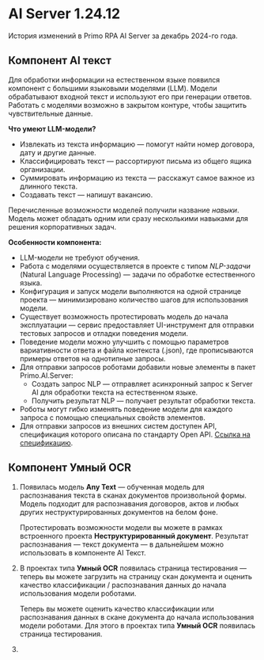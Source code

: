 # AI Server 1.24.12

История изменений в Primo RPA AI Server за декабрь 2024-го года.

## Компонент AI текст

Для обработки информации на естественном языке появился компонент с большими языковыми моделями (LLM). Модели обрабатывают входной текст и используют его при генерации ответов. Работать с моделями возможно в закрытом контуре, чтобы защитить чувствительные данные. 

**Что умеют LLM-модели?**

* Извлекать из текста информацию — помогут найти номер договора, дату и другие данные.
* Классифицировать текст — рассортируют письма из общего ящика организации.
* Суммировать информацию из текста — расскажут самое важное из длинного текста. 
* Создавать текст — напишут вакансию.

Перечисленные возможности моделей получили название *навыки*. Модель может обладать одним или сразу несколькими навыками для решения корпоративных задач.


**Особенности компонента:**

* LLM-модели не требуют обучения.
* Работа с моделями осуществляется в проекте с типом *NLP-задачи* (Natural Language Processing) — задачи по обработке естественного языка.
* Конфигурация и запуск модели выполняются на одной странице проекта — минимизировано количество шагов для использования модели.
* Существует возможность протестировать модель до начала эксплуатации — сервис предоставляет UI-инструмент для отправки тестовых запросов и отладки поведения модели.
* Поведение модели можно улучшить с помощью параметров вариативности ответа и файла контекста (.json), где прописываются примеры ответов на однотипные запросы.
* Для отправки запросов роботами добавили новые элементы в пакет Primo.AI.Server:
  * Создать запрос NLP — отправляет асинхронный запрос к Server AI для обработки текста на естественном языке.
  * Получить результат NLP — получает результат обработки текста.
* Роботы могут гибко изменять поведение модели для каждого запроса с помощью специальных свойств элементов.  
* Для отправки запросов из внешних систем доступен API, спецификация которого описана по стандарту Open API. [Ссылка на спецификацию](https://disk.primo-rpa.ru/index.php/s/t9BHBjR6PP06Yax?path=%2FRelease%2FAI%20Server%2Fapi).


## Компонент Умный OCR

1. Появилась модель **Any Text** — обученная модель для распознавания текста в сканах документов произвольной формы. Модель подходит для распознавания договоров, актов и любых других неструктурированных документов на белом фоне. 

   Протестировать возможности модели вы можете в рамках встроенного проекта **Неструктурированный документ**. Результат распознавания — текст документа — в дальнейшем можно использовать в компоненте AI Текст.

1. В проектах типа **Умный OCR** появилась страница тестирования — теперь вы можете загрузить на страницу скан документа и оценить качество классификации / распознавания данных до начала использования модели роботами.

   Теперь вы можете оценить качество классификации или распознавания данных в скане документа до начала использования модели роботами. Для этого в проектах типа **Умный OCR** появилась страница тестирования.

1. 


